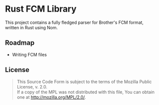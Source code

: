 # Rust FCM Library

This project contains a fully fledged parser for Brother's FCM format,
written in Rust using Nom.

## Roadmap

- Writing FCM files

## License

> This Source Code Form is subject to the terms of the Mozilla Public License, v. 2.0.  
> If a copy of the MPL was not distributed with this file, You can obtain one at http://mozilla.org/MPL/2.0/.
